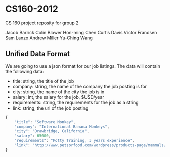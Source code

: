 CS160-2012
==========

CS 160 project reposity for group 2

Jacob Barrick
Colin Blower
Hon-ming Chen
Curtis Davis
Victor Frandsen
Sam Lanzo
Andrew Miller
Yu-Ching Wang


## Unified Data Format

We are going to use a json format for our job listings. The data will contain the following data:

* title: string, the title of the job
* company: string, the name of the company the job posting is for
* city: string, the name of the city the job is in
* salary: int, the salary for the job, $USD/year
* requirements: string, the requirements for the job as a string
* link: string, the url of the job posting

```javascript
{
	"title": "Software Monkey",
	"company": "International Banana Monkeys",
	"city": "Drawbridge, California",
	"salary": 65000,
	"requirements": "Potty Training, 3 years experience",
	"link": "http://www.petsorfood.com/wordpress/products-page/mammals/spider-monkey/",
}
```

